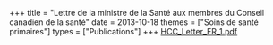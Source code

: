 +++
title = "Lettre de la ministre de la Santé aux membres du Conseil canadien de la santé"
date = 2013-10-18
themes = ["Soins de santé primaires"]
types = ["Publications"]
+++
[HCC_Letter_FR_1.pdf](/files/HCC_Letter_FR_1.pdf)
